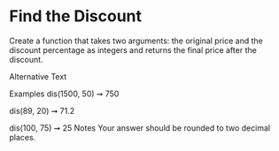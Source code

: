 # Find the Discount

Create a function that takes two arguments: the original price and the discount percentage as integers and returns the final price after the discount.

Alternative Text

Examples
dis(1500, 50) ➞ 750

dis(89, 20) ➞ 71.2

dis(100, 75) ➞ 25
Notes
Your answer should be rounded to two decimal places.
